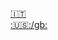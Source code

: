 [:it:](https://github.com/Dicast3/Veluntra/blob/main/README-ita.md)\
[:🇺🇸:/gb:](https://github.com/Dicast3/Veluntra/blob/main/README-eng.md)
